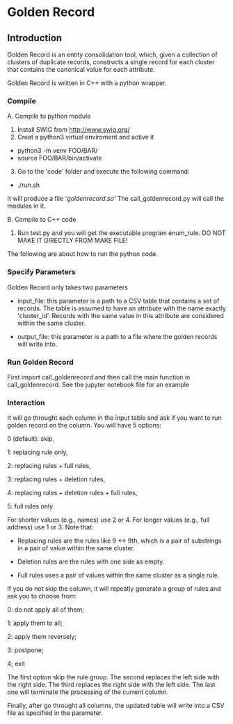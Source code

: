 Golden Record 
===================

Introduction
----------
Golden Record is an entity consolidation tool, which, given a collection of clusters of duplicate records, constructs a single record for each cluster that contains the canonical value for each attribute. 

Golden Record is written in C++ with a python wrapper.

### Compile

A. Compile to python module

1. Install SWIG from http://www.swig.org/
2. Creat a python3 virtual enviroment and active it

* python3 -m venv FOO/BAR/
* source FOO/BAR/bin/activate

3. Go to the 'code' folder and execute the following command:

* ./run.sh 

It will produce a file '_goldenrecord.so'_ The call_goldenrecord.py will call the modules in it.

B. Compile to C++ code

1. Run test.py and you will get the executable program enum_rule. DO NOT MAKE IT DIRECTLY FROM MAKE FILE!


The following are about how to run the python code. 

### Specify Parameters
Golden Record only takes two parameters

* input_file: this parameter is a path to a CSV table that contains a set of records. The table is assumed to have an attribute with the name exactly 'cluster_id'. Records with the same value in this attribute are considered  within the same cluster.

* output_file: this parameter is a path to a file where the golden records will write into.

### Run Golden Record

First import call_goldenrecord and then call the main function in call_goldenrecord. See the jupyter notebook file for an example

### Interaction

It will go throught each column in the input table and ask if you want to run golden record on the column. You will have 5 options:

0 (default): skip,  

1: replacing rule only, 

2: replacing rules + full rules, 

3: replacing rules + deletion rules, 

4: replacing rules + deletion rules + full rules,

5: full rules only

For shorter values (e.g., names) use 2 or 4. For longer values (e.g., full address) use 1 or 3. Note that:

* Replacing rules are the rules like 9 <-> 9th, which is a pair of substrings in a pair of value within the same cluster.

* Deletion rules are the rules with one side as empty.

* Full rules uses a pair of values within the same cluster as a single rule.

If you do not skip the column, it will repeatly generate a group of rules and ask you to choose from:

0: do not apply all of them;  

1: apply them to all;  

2: apply them reversely; 

3: postpone;  

4; exit

The first option skip the rule group. The second replaces the left side with the right side. The third replaces the right side with the left side. The last one will terminate the processing of the current column.

Finally, after go throught all columns, the updated table will write into a CSV file as specified in the parameter.


